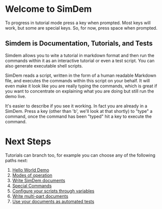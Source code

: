 # Welcome to SimDem

To progress in tutorial mode press a key when prompted. Most keys will work, but some are special keys. So, for now, press space when prompted.
  
## Simdem is Documentation, Tutorials, and Tests

Simdem allows you to wite a tutorial in markdown format and then run
the commands within it as an interactive tutorial or
even a test script. You can also generate executable shell scripts.

SimDem reads a script, written in the form of a human readable
Markdown file, and executes the commands within this script on your
behalf. It will even make it look like you are really typing the
commands, which is great if you want to concentrate on explaining what
you are doing but still run the demo live.

It's easier to describe if you see it working. In fact you are already
in a SimDem. Press a key (other than 'b', we'll look at that shortly)
to "type" a command, once the command has been "typed" hit
a key to execute the command.

# Next Steps

Tutorials can branch too, for example you can choose any of the
following paths next:

  1. [Hello World Demo](demo/README.md) 
  2. [Modes of operation](modes/README.md)
  3. [Write SimDem documents](syntax/README.md)
  4. [Special Commands](special_commands/README.md)
  5. [Configure your scripts through variables](variables/README.md)
  6. [Write multi-part documents](multipart/README.md)
  7. [Use your documents as automated tests](test/README.md)


  

